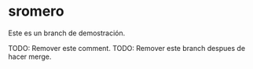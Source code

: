 # sromero

Este es un branch de demostración. 

TODO: Remover este comment.
TODO: Remover este branch despues de hacer merge.
